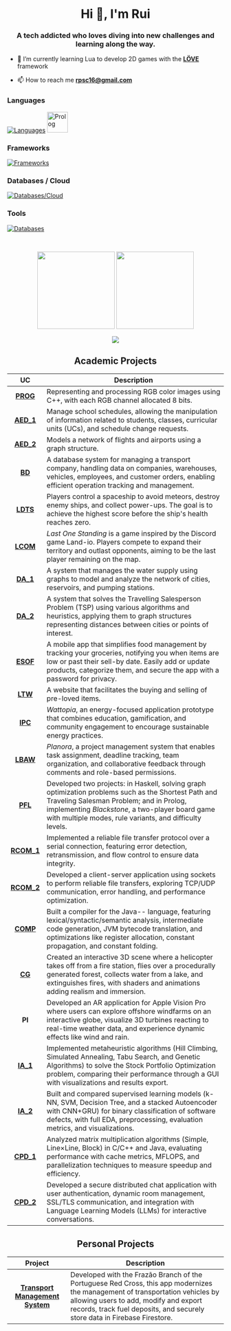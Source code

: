 <h1 align="center">Hi 👋, I'm Rui</h1>
<h3 align="center">A tech addicted who loves diving into new challenges and learning along the way.</h3>

- 🔭 I’m currently learning Lua to develop 2D games with the **[LÖVE](https://love2d.org/)** framework

- 📫 How to reach me **rpsc16@gmail.com**

<h3 align="left">Languages</h3>

[![Languages](https://skillicons.dev/icons?i=cpp,java,c,dart,html,php,css,javascript,haskell,py&theme=dark)](https://skillicons.dev)
<img src="https://cdn.jsdelivr.net/gh/devicons/devicon@latest/icons/prolog/prolog-original.svg"
     alt="Prolog"
     width="48"
     height="48" />

<h3 align="left">Frameworks</h3>

[![Frameworks](https://skillicons.dev/icons?i=flutter,laravel,bootstrap&theme=dark)](https://skillicons.dev)

<h3 align="left">Databases / Cloud</h3>

[![Databases/Cloud](https://skillicons.dev/icons?i=sqlite,postgres,firebase&theme=dark)](https://skillicons.dev)

<h3 align="left">Tools</h3>

[![Databases](https://skillicons.dev/icons?i=figma,vscode,clion,idea,androidstudio,git,phpstorm,docker,notion&theme=dark)](https://skillicons.dev)

<p> &nbsp; </p>

<div align="center">
  <img height="180em" src="https://github-readme-stats.vercel.app/api?username=RuiCruz16&show_icons=true&theme=dark&include_all_commits=true&count_private=true"/>
  <img height="180em" src="https://github-readme-stats.vercel.app/api/top-langs/?username=RuiCruz16&layout=compact&langs_count=7&theme=dark"/>   
</div>

<p align = "center">
  <img align="center" src="https://img.shields.io/badge/Operating System-Linux-informational?style=flat&logo=Linux&logoColor=white&labelColor=242938&color=E46A2B">
</p>

<h2 align = "center" >Academic Projects</h2>
<p align = "center">

| UC   | Description                                                                                                                                                   |
|:------:|---------------------------------------------------------------------------------------------------------------------------------------------------------------|
| **[PROG](https://github.com/RuiCruz16/PROG)** | Representing and processing RGB color images using C++, with each RGB channel allocated 8 bits. |
| **[AED_1](https://github.com/RuiCruz16/AED_1)** | Manage school schedules, allowing the manipulation of information related to students, classes, curricular units (UCs), and schedule change requests. |
| **[AED_2](https://github.com/RuiCruz16/AED_2)** | Models a network of flights and airports using a graph structure. |
| **[BD](https://github.com/RuiCruz16/BD)** | A database system for managing a transport company, handling data on companies, warehouses, vehicles, employees, and customer orders, enabling efficient operation tracking and management. |
| **[LDTS](https://github.com/RuiCruz16/LDTS)** | Players control a spaceship to avoid meteors, destroy enemy ships, and collect power-ups. The goal is to achieve the highest score before the ship's health reaches zero. |
| **[LCOM](https://github.com/RuiCruz16/LCOM)** | *Last One Standing* is a game inspired by the Discord game Land-io. Players compete to expand their territory and outlast opponents, aiming to be the last player remaining on the map. |
| **[DA_1](https://github.com/RuiCruz16/DA_1)** | A system that manages the water supply using graphs to model and analyze the network of cities, reservoirs, and pumping stations. |
| **[DA_2](https://github.com/RuiCruz16/DA_2)** | A system that solves the Travelling Salesperson Problem (TSP) using various algorithms and heuristics, applying them to graph structures representing distances between cities or points of interest. |
| **[ESOF](https://github.com/RuiCruz16/ESOF)** | A mobile app that simplifies food management by tracking your groceries, notifying you when items are low or past their sell-by date. Easily add or update products, categorize them, and secure the app with a password for privacy. |
| **[LTW](https://github.com/RuiCruz16/LTW)** | A website that facilitates the buying and selling of pre-loved items. |
| **[IPC](https://github.com/RuiCruz16/IPC)** | *Wattopia*, an energy-focused application prototype that combines education, gamification, and community engagement to encourage sustainable energy practices. |
| **[LBAW](https://github.com/RuiCruz16/LBAW)** | *Planora*, a project management system that enables task assignment, deadline tracking, team organization, and collaborative feedback through comments and role-based permissions. |
| **[PFL](https://github.com/RuiCruz16/PFL)** | Developed two projects: in Haskell, solving graph optimization problems such as the Shortest Path and Traveling Salesman Problem; and in Prolog, implementing *Blackstone*, a two-player board game with multiple modes, rule variants, and difficulty levels. |
| **[RCOM_1](https://github.com/RuiCruz16/RCOM_1)** | Implemented a reliable file transfer protocol over a serial connection, featuring error detection, retransmission, and flow control to ensure data integrity. |
| **[RCOM_2](https://github.com/RuiCruz16/RCOM_2)** | Developed a client-server application using sockets to perform reliable file transfers, exploring TCP/UDP communication, error handling, and performance optimization. |
| **[COMP](https://github.com/RuiCruz16/COMP)** | Built a compiler for the Java-- language, featuring lexical/syntactic/semantic analysis, intermediate code generation, JVM bytecode translation, and optimizations like register allocation, constant propagation, and constant folding. |
| **[CG](https://github.com/RuiCruz16/CG)** | Created an interactive 3D scene where a helicopter takes off from a fire station, flies over a procedurally generated forest, collects water from a lake, and extinguishes fires, with shaders and animations adding realism and immersion. |
| **PI** | Developed an AR application for Apple Vision Pro where users can explore offshore windfarms on an interactive globe, visualize 3D turbines reacting to real-time weather data, and experience dynamic effects like wind and rain. |
| **[IA_1](https://github.com/RuiCruz16/IA_1)** | Implemented metaheuristic algorithms (Hill Climbing, Simulated Annealing, Tabu Search, and Genetic Algorithms) to solve the Stock Portfolio Optimization problem, comparing their performance through a GUI with visualizations and results export. |
| **[IA_2](https://github.com/RuiCruz16/IA_2)** | Built and compared supervised learning models (k-NN, SVM, Decision Tree, and a stacked Autoencoder with CNN+GRU) for binary classification of software defects, with full EDA, preprocessing, evaluation metrics, and visualizations. |
| **[CPD_1](https://github.com/RuiCruz16/CPD_1)** | Analyzed matrix multiplication algorithms (Simple, Line×Line, Block) in C/C++ and Java, evaluating performance with cache metrics, MFLOPS, and parallelization techniques to measure speedup and efficiency. |
| **[CPD_2](https://github.com/RuiCruz16/CPD_2)** | Developed a secure distributed chat application with user authentication, dynamic room management, SSL/TLS communication, and integration with Language Learning Models (LLMs) for interactive conversations. |

<h2 align = "center" >Personal Projects</h2>
<p align = "center">

| Project   | Description                                                                                                                                                |
|:------:|---------------------------------------------------------------------------------------------------------------------------------------------------------------|
| **[Transport Management System](https://github.com/RuiCruz16/Transport-Management)** | Developed with the Frazão Branch of the Portuguese Red Cross, this app modernizes the management of transportation vehicles by allowing users to add, modify and export records, track fuel deposits, and securely store data in Firebase Firestore. |
